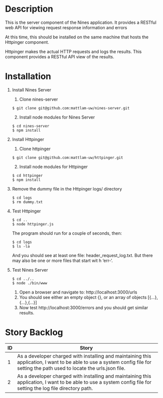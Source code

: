 # Description
This is the server component of the Nines application. It provides a RESTful web API for viewing request response information and errors

At this time, this should be installed on the same machine that hosts the Httpinger component.

Httpinger makes the actual HTTP requests and logs the results. This component provides a RESTful API view of the results.

# Installation

1. Install Nines Server
    1. Clone nines-server
    ```
    $ git clone git@github.com:mattlam-uw/nines-server.git
    ```
    2. Install node modules for Nines Server
    ```
    $ cd nines-server
    $ npm install
    ```
2. Install Httpinger
    1. Clone httpinger
    
    ```
    $ git clone git@github.com:mattlam-uw/httpinger.git
    ```
    
    2. Install node modules for Httpinger
    
    ```
    $ cd httpinger
    $ npm install
    ```
    
3. Remove the dummy file in the Httpinger logs/ directory

    ```
    $ cd logs
    $ rm dummy.txt
    ```
    
4. Test Httpinger

    ```
    $ cd ..
    $ node httpinger.js
    ```
    
    The program should run for a couple of seconds, then:
    
    ```
    $ cd logs
    $ ls -la
    ```
    
    And you should see at least one file: header_request_log.txt. But there may also be one or more files that start wit    h ‘err-‘.
    
5. Test Nines Server

    ```
    $ cd ../..
    $ node ./bin/www
    ```
    
    1. Open a browser and navigate to: http://localhost:3000/urls
    2. You should see either an empty object {}, or an array of objects [{…},{…},{…}]
    3. Now test http://localhost:3000/errors and you should get similar results.
	
# Story Backlog
| ID  | Story |
| --- | ----- |
| 1 | As a developer charged with installing and maintaining this application, I want to be able to use a system config file for setting the path used to locate the urls.json file. |
| 2 | As a developer charged with installing and maintaining this application, I want to be able to use a system config file for setting the log file directory path. |
